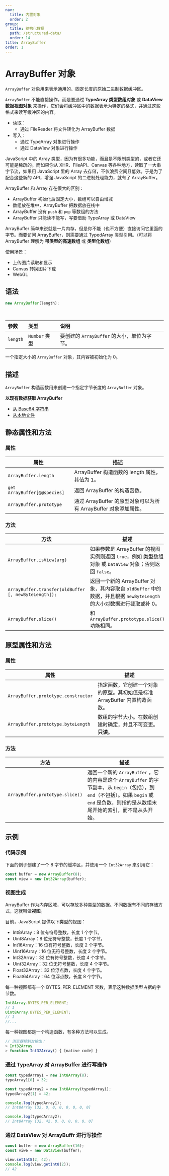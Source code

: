 ```yaml
---
nav:
  title: 内置对象
  order: 2
group:
  title: 结构化数据
  path: /structured-data/
  order: 14
title: ArrayBuffer
order: 1
---
```


# ArrayBuffer 对象

`ArrayBuffer` 对象用来表示通用的、固定长度的原始二进制数据缓冲区。

`ArrayBuffer` 不能直接操作，而是要通过 **TypeArray 类型数组对象** 或 **DataView 数据视图对象** 来操作，它们会将缓冲区中的数据表示为特定的格式，并通过这些格式来读写缓冲区的内容。

- 读取：
  - 通过 FileReader 将文件转化为 ArrayBuffer 数据
- 写入：
  - 通过 TypeArray 对象进行操作
  - 通过 DataView 对象进行操作

JavaScript 中的 Array 类型，因为有很多功能，而且是不限制类型的，或者它还可能是稀疏的。而如果你从 XHR、FileAPI、Canvas 等各种地方，读取了一大串字节流，如果用 JavaScript 里的 Array 去存储，不仅浪费空间且低效。于是为了配合这些新的 API，增强 JavaScript 的二进制处理能力，就有了 ArrayBuffer。

ArrayBuffer 和 Array 存在很大的区别：

- ArrayBuffer 初始化后固定大小，数组可以自由增减
- 数组放在堆中，ArrayBuffer 把数据放在栈中
- ArrayBuffer 没有 `push` 和 `pop` 等数组的方法
- ArrayBuffer 只能读不能写，写要借助 TypeArray 或 DataView

ArrayBuffer 简单来说就是一片内存，但是你不能（也不方便）直接访问它里面的字节。而要访问 ArrayBuffer，则需要通过 TypedArray 类型引用。（可以将 ArrayBuffer 理解为 **带类型的高速数组** 或 **类型化数组**）

使用场景：

- 上传图片读取和显示
- Canvas 转换图片下载
- WebGL

## 语法

```js
new ArrayBuffer(length);
```

<br />

| 参数     | 类型          | 说明                                        |
| :------- | :------------ | :------------------------------------------ |
| `length` | `Number` 类型 | 要创建的 `ArrayBuffer` 的大小，单位为字节。 |

一个指定大小的 `ArrayBuffer` 对象，其内容被初始化为 0。

## 描述

`ArrayBuffer` 构造函数用来创建一个指定字节长度的 `ArrayBuffer` 对象。

**以现有数据获取 ArrayBuffer**

- [从 Base64 字符串](https://developer.mozilla.org/zh-CN/docs/Web/API/WindowBase64/Base64_encoding_and_decoding#Appendix.3A_Decode_a_Base64_string_to_Uint8Array_or_ArrayBuffer)
- [从本地文件](<https://developer.mozilla.org/zh-CN/docs/Web/API/FileReader#readAsArrayBuffer()>)

## 静态属性和方法

### 属性

| 属性                         | 描述                                                             |
| ---------------------------- | ---------------------------------------------------------------- |
| `ArrayBuffer.length`         | ArrayBuffer 构造函数的 length 属性，其值为 1。                   |
| `get ArrayBuffer[@@species]` | 返回 ArrayBuffer 的构造函数。                                    |
| `ArrayBuffer.prototype`      | 通过 ArrayBuffer 的原型对象可以为所有 ArrayBuffer 对象添加属性。 |

### 方法

| 方法                                                 | 描述                                                                                                                  |
| ---------------------------------------------------- | --------------------------------------------------------------------------------------------------------------------- |
| `ArrayBuffer.isView(arg)`                            | 如果参数是 ArrayBuffer 的视图实例则返回 `true`，例如 类型数组对象 或 `DataView` 对象；否则返回 `false`。              |
| `ArrayBuffer.transfer(oldBuffer [, newByteLength]);` | 返回一个新的 ArrayBuffer 对象，其内容取自 `oldBuffer` 中的数据，并且根据 `newByteLength` 的大小对数据进行截取或补 0。 |
| `ArrayBuffer.slice()`                                | 和 `ArrayBuffer.prototype.slice()` 功能相同。                                                                         |

## 原型属性和方法

### 属性

| 属性                                | 描述                                                                      |
| ----------------------------------- | ------------------------------------------------------------------------- |
| `ArrayBuffer.prototype.constructor` | 指定函数，它创建一个对象的原型。其初始值是标准 ArrayBuffer 内置构造函数。 |
| `ArrayBuffer.prototype.byteLength`  | 数组的字节大小。在数组创建时确定，并且不可变更。**只读**。                |

### 方法

| 方法                            | 描述                                                                                                                                                                                       |
| ------------------------------- | ------------------------------------------------------------------------------------------------------------------------------------------------------------------------------------------ |
| `ArrayBuffer.prototype.slice()` | 返回一个新的 `ArrayBuffer` ，它的内容是这个 `ArrayBuffer` 的字节副本，从 `begin`（包括），到 `end`（不包括）。如果 `begin` 或 `end` 是负数，则指的是从数组末尾开始的索引，而不是从头开始。 |

## 示例

### 代码示例

下面的例子创建了一个 8 字节的缓冲区，并使用一个 `Int32Array` 来引用它：

```js
const buffer = new ArrayBuffer(8);
const view = new Int32Array(buffer);
```

### 视图生成

ArrayBuffer 作为内存区域，可以存放多种类型的数据。不同数据有不同的存储方式，这就叫做**视图**。

目前，JavaScript 提供以下类型的视图：

- Int8Array：8 位有符号整数，长度 1 个字节。
- Uint8Array：8 位无符号整数，长度 1 个字节。
- Int16Array：16 位有符号整数，长度 2 个字节。
- Uint16Array：16 位无符号整数，长度 2 个字节。
- Int32Array：32 位有符号整数，长度 4 个字节。
- Uint32Array：32 位无符号整数，长度 4 个字节。
- Float32Array：32 位浮点数，长度 4 个字节。
- Float64Array：64 位浮点数，长度 8 个字节。

每一种视图都有一个 BYTES_PER_ELEMENT 常数，表示这种数据类型占据的字节数。

```js
Int8Array.BYTES_PER_ELEMENT;
// 1
Uint8Array.BYTES_PER_ELEMENT;
// 1
//...
```

每一种视图都是一个构造函数，有多种方法可以生成。

```js
// 浏览器控制台输出：
> Int32Array
> function Int32Array() { [native code] }
```

### 通过 TypeArray 对 ArrayBuffer 进行写操作

```js
const typedArray1 = new Int8Array(8);
typeArray1[0] = 32;

const typedArray2 = new Int8Array(typedArray1);
typedArray2[1] = 42;

console.log(typedArray1);
// Int8Array [32, 0, 0, 0, 0, 0, 0, 0]

console.log(typedArray2);
// Int8Array [32, 42, 0, 0, 0, 0, 0, 0]
```

### 通过 DataView 对 ArrayBuffr 进行写操作

```js
const buffer = new ArrayBuffer(16);
const viwe = new DataView(buffer);

view.setInt8(2, 42);
console.log(view.getInt8(2));
// 42
```
